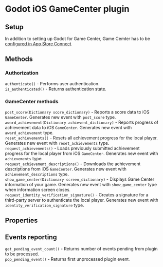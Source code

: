 # Godot iOS GameCenter plugin

## Setup

In addition to setting up Godot for Game Center, Game Cemter has to be [configured in App Store Connect](https://developer.apple.com/documentation/gamekit/enabling_and_configuring_game_center/).

## Methods

### Authorization

`authenticate()` - Performs user authentication.  
`is_authenticated()` - Returns authentication state.

### GameCenter methods

`post_score(Dictionary score_dictionary)` - Reports a score data to iOS `GameCenter`. Generates new event with `post_score` type.  
`award_achievement(Dictionary achievent_dictionary)` - Reports progress of achievement data to iOS `GameCenter`. Generates new event with `award_achievement` type.  
`reset_achievements()` - Resets all achievement progress for the local player. Generates new event with `reset_achievements` type.  
`request_achievements()` - Loads previously submitted achievement progress for the local player from iOS `GameCenter`. Generates new event with `achievements` type.  
`request_achievement_descriptions()` - Downloads the achievement descriptions from iOS `GameCenter`. Generates new event with `achievement_descriptions` type.  
`show_game_center(Dictionary screen_dictionary)` - Displays Game Center information of your game. Generates new event with `show_game_center` type when information screen closes.  
`request_identity_verification_signature()` - Creates a signature for a third-party server to authenticate the local player. Generates new event with `identity_verification_signature` type.

## Properties

## Events reporting

`get_pending_event_count()` - Returns number of events pending from plugin to be processed.  
`pop_pending_event()` - Returns first unprocessed plugin event.
